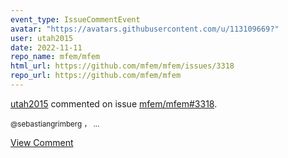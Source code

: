 ```yaml
---
event_type: IssueCommentEvent
avatar: "https://avatars.githubusercontent.com/u/113109669?"
user: utah2015
date: 2022-11-11
repo_name: mfem/mfem
html_url: https://github.com/mfem/mfem/issues/3318
repo_url: https://github.com/mfem/mfem
---
```


<a href='https://github.com/utah2015' target='_blank'>utah2015</a> commented on issue <a href='https://github.com/mfem/mfem/issues/3318' target='_blank'>mfem/mfem#3318</a>.

<small>@sebastiangrimberg ，...</small>

<a href='https://github.com/mfem/mfem/issues/3318' target='_blank'>View Comment</a>